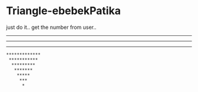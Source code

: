 # Triangle-ebebekPatika
 just do it..
 get the number from user..

 *******************
  *****************
   ***************
    *************
     ***********
      *********
       *******
        *****
         ***
          *
